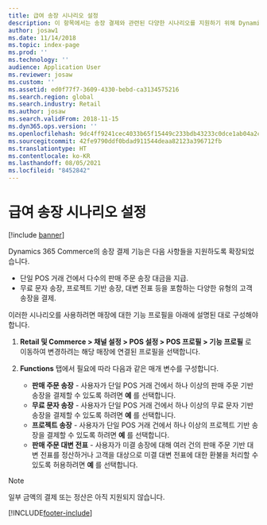 ```yaml
---
title: 급여 송장 시나리오 설정
description: 이 항목에서는 송장 결제와 관련된 다양한 시나리오를 지원하기 위해 Dynamics 365 Commerce를 구성하는 방법에 대해 설명합니다.
author: josaw1
ms.date: 11/14/2018
ms.topic: index-page
ms.prod: ''
ms.technology: ''
audience: Application User
ms.reviewer: josaw
ms.custom: ''
ms.assetid: ed0f77f7-3609-4330-bebd-ca3134575216
ms.search.region: global
ms.search.industry: Retail
ms.author: josaw
ms.search.validFrom: 2018-11-15
ms.dyn365.ops.version: ''
ms.openlocfilehash: 9dc4ff9241cec4033b65f15449c233bdb43233c0dce1ab04a2cd66baf5272a6b
ms.sourcegitcommit: 42fe9790ddf0bdad911544deaa82123a396712fb
ms.translationtype: HT
ms.contentlocale: ko-KR
ms.lasthandoff: 08/05/2021
ms.locfileid: "8452842"
---
```

# <a name="set-up-pay-invoice-scenarios"></a>급여 송장 시나리오 설정

[!include [banner](includes/banner.md)]

Dynamics 365 Commerce의 송장 결제 기능은 다음 사항들을 지원하도록 확장되었습니다.

- 단일 POS 거래 건에서 다수의 판매 주문 송장 대금을 지급.
- 무료 문자 송장, 프로젝트 기반 송장, 대변 전표 등을 포함하는 다양한 유형의 고객 송장을 결제.

이러한 시나리오를 사용하려면 매장에 대한 기능 프로필을 아래에 설명된 대로 구성해야 합니다.

1. **Retail 및 Commerce \> 채널 설정 \> POS 설정 \> POS 프로필 \> 기능 프로필** 로 이동하여 변경하려는 해당 매장에 연결된 프로필을 선택합니다.
2. **Functions** 탭에서 필요에 따라 다음과 같은 매개 변수를 구성합니다.

    - **판매 주문 송장** - 사용자가 단일 POS 거래 건에서 하나 이상의 판매 주문 기반 송장을 결제할 수 있도록 하려면 **예** 를 선택합니다.
    - **무료 문자 송장** - 사용자가 단일 POS 거래 건에서 하나 이상의 무료 문자 기반 송장을 결제할 수 있도록 하려면 **예** 를 선택합니다.
    - **프로젝트 송장** - 사용자가 단일 POS 거래 건에서 하나 이상의 프로젝트 기반 송장을 결제할 수 있도록 하려면 **예** 를 선택합니다.
    - **판매 주문 대변 전표** - 사용자가 미결 송장에 대해 여러 건의 판매 주문 기반 대변 전표를 정산하거나 고객을 대상으로 미결 대변 전표에 대한 환불을 처리할 수 있도록 허용하려면 **예** 를 선택합니다.

> [!NOTE]
> 일부 금액의 결제 또는 정산은 아직 지원되지 않습니다.


[!INCLUDE[footer-include](../includes/footer-banner.md)]
